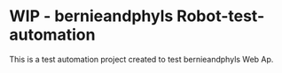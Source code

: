 # WIP - bernieandphyls Robot-test-automation 
This is a test automation project created to test bernieandphyls Web Ap.

